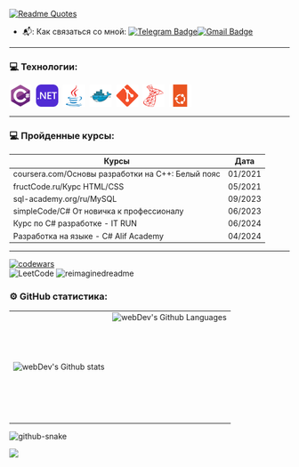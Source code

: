 [![Readme Quotes](https://quotes-github-readme.vercel.app/api?type=horizontal&theme=dark)](https://github.com/piyushsuthar/github-readme-quotes)

- 📬: Как связаться со мной: [![Telegram Badge](https://img.shields.io/badge/-bakha_neoff-blue?style=flat&logo=Telegram&logoColor=white)](https://t.me/bakha_neoff/)[![Gmail Badge](https://img.shields.io/badge/-Gmail-red?style=flat&logo=Gmail&logoColor=white)](mailto:tursunovb18@gmail.com)
  
---

### 💻 Технологии:

<div>
  <img src="https://github.com/devicons/devicon/blob/master/icons/csharp/csharp-original.svg" title="C#" alt="C#" width="40" height="40"/>&nbsp;
  <img src="https://github.com/tandpfun/skill-icons/blob/main/icons/DotNet.svg" title=".NET" alt=".NET" width="40" height="40"/>&nbsp;
  <img src="https://github.com/devicons/devicon/blob/master/icons/java/java-original.svg" title="Java" alt="Java" width="40" height="40"/>&nbsp;
  <img src="https://github.com/devicons/devicon/blob/master/icons/docker/docker-original.svg" title="Docker" alt="Java" width="40" height="40"/>&nbsp;
  <img src="https://github.com/devicons/devicon/blob/master/icons/git/git-original.svg" title="git" alt="Git" width="40" height="40"/>&nbsp;
  <img src="https://github.com/devicons/devicon/blob/master/icons/microsoftsqlserver/microsoftsqlserver-plain.svg" title="SQL-Server" alt="git" width="40" height="40"/>&nbsp;
  <img src="https://github.com/devicons/devicon/blob/master/icons/ubuntu/ubuntu-plain.svg" title="Ubuntu" alt="Ubuntu" width="40" height="40"/>&nbsp;
</div>

---

### 💻 Пройденные курсы:
| Курсы                                                           | Дата              |
| ----------------------------------------------------------------| :---------------: |
| coursera.com/Основы разработки на C++: Белый пояс               | 01/2021           |
| fructCode.ru/Курс HTML/CSS                                      | 05/2021           |     
| sql-academy.org/ru/MySQL                                        | 09/2023           |
| simpleCode/C# От новичка к профессионалу                        | 06/2023           |
| Курс по C# разработке - IT RUN                                  | 06/2024           |
| Разработка на языке - C# Alif Academy                           | 04/2024           |

---

[![codewars](https://www.codewars.com/users/bakha0101/badges/large)](https://www.codewars.com/users/bakha0101)   
![LeetCode](https://leetcard.jacoblin.cool/BahodurTursunov?ext=activity)
<img src="https://myreadme.vercel.app/api/embed/BahodurTursunov?panels=userstatistics,toprepositories,toplanguages,commitgraph" alt="reimaginedreadme" />

### ⚙️ GitHub статистика:

<table>
  <tr>
    <td>
      <img align="left" src="http://github-readme-streak-stats.herokuapp.com?user=BahodurTursunov&theme=dark&background=000000" alt="webDev's Github stats" />
    </td>
    <td>
      <img height="195px" align="right" alt="webDev's Github Languages" src="https://github-readme-stats-sigma-five.vercel.app/api/top-langs/?username=BahodurTursunov&layout=compact&theme=vision-friendly-dark" />
    </td>
  </tr>
</table>

<picture>
  <source media="(prefers-color-scheme: dark)" srcset="github-contribution-grid-snake.svg" />
  <img alt="github-snake" src="github-snake.svg" />
</picture>


![](https://komarev.com/ghpvc/?username=BahodurTursunov)
